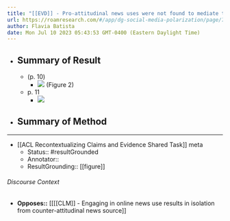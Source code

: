 ```yaml
---
title: "[[EVD]] - Pro-attitudinal news uses were not found to mediate the relationship between Facebook use at wave 1 and higher differences between feeling-thermometer measures for users' own party vs. the other party at wave 3 - [[@beamFacebookNewsPolarization2018]]"
url: https://roamresearch.com/#/app/dg-social-media-polarization/page/7joN8S4Cb
author: Flavia Batista
date: Mon Jul 10 2023 05:43:53 GMT-0400 (Eastern Daylight Time)
---
```


- ## Summary of Result
    - (p. 10)
        - ![](https://firebasestorage.googleapis.com/v0/b/firescript-577a2.appspot.com/o/imgs%2Fapp%2Fdg-social-media-polarization%2FtMoPCOh8BE.24.59%20PM.png?alt=media&token=f91207e4-526a-4801-b1d0-5f59a56e457f) (Figure 2)
    - p. 11
        - ![](https://firebasestorage.googleapis.com/v0/b/firescript-577a2.appspot.com/o/imgs%2Fapp%2Fdg-social-media-polarization%2Fl_e6aifUjs.44.31%20AM.png?alt=media&token=6e60d09e-a6d5-43cf-9b44-5d8c166e8867)
- ## Summary of Method
- ---
- [[ACL Recontextualizing Claims and Evidence Shared Task]] meta
    - Status:: #resultGrounded
    - Annotator::
    - ResultGrounding:: [[figure]]

###### Discourse Context

- **Opposes::** [[[[CLM]] - Engaging in online news use results in isolation from counter-attitudinal news source]]
